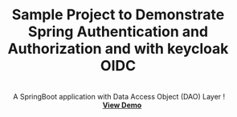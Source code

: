 <!-- Improved compatibility of back to top link: See: https://github.com/othneildrew/Best-README-Template/pull/73 --><!--*** Thanks for checking out the Best-README-Template. If you have a suggestion*** that would make this better, please fork the repo and create a pull request*** or simply open an issue with the tag "enhancement".*** Don't forget to give the project a star!*** Thanks again! Now go create something AMAZING! :D-->

<!-- ############################################## PROJECT SHIELDS  ############################################## --><!--*** I'm using markdown "reference style" links for readability.*** Reference links are enclosed in brackets [ ] instead of parentheses ( ).*** See the bottom of this document for the declaration of the reference variables*** for contributors-url, forks-url, etc. This is an optional, concise syntax you may use.*** https://www.markdownguide.org/basic-syntax/#reference-style-links-->

<!-- ############################################## PROJECT LOGO & HEADING  ############################################## --><br />

<a name="readme-top"></a><div align="center">  <h1>Sample Project to Demonstrate Spring Authentication and Authorization and with keycloak OIDC</h1>  <div align="center">    A SpringBoot application with Data Access Object (DAO) Layer !    <br />    <a href="http://localhost:8081/swagger-ui.html"><strong>View Demo</strong></a>

<!-- ############################################## TABLE OF CONTENTS  ################################
